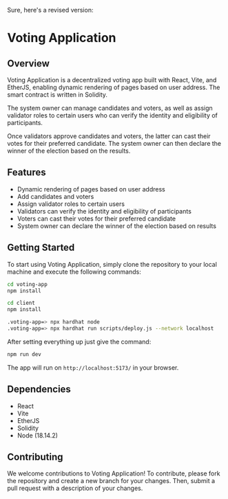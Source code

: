 Sure, here's a revised version:

# Voting Application

## Overview

Voting Application is a decentralized voting app built with React, Vite, and EtherJS, enabling dynamic rendering of pages based on user address. The smart contract is written in Solidity.

The system owner can manage candidates and voters, as well as assign validator roles to certain users who can verify the identity and eligibility of participants.

Once validators approve candidates and voters, the latter can cast their votes for their preferred candidate. The system owner can then declare the winner of the election based on the results.

## Features

- Dynamic rendering of pages based on user address
- Add candidates and voters
- Assign validator roles to certain users
- Validators can verify the identity and eligibility of participants
- Voters can cast their votes for their preferred candidate
- System owner can declare the winner of the election based on results

## Getting Started

To start using Voting Application, simply clone the repository to your local machine and execute the following commands:

```bash
cd voting-app
npm install

cd client
npm install
```

```bash
.voting-app=> npx hardhat node
.voting-app=> npx hardhat run scripts/deploy.js --network localhost
```

After setting everything up just give the command:

```bash
npm run dev
```

The app will run on `http://localhost:5173/` in your browser.

## Dependencies

- React
- Vite
- EtherJS
- Solidity
- Node (18.14.2)

## Contributing

We welcome contributions to Voting Application! To contribute, please fork the repository and create a new branch for your changes. Then, submit a pull request with a description of your changes.
